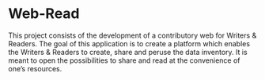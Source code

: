 # Web-Read
This project consists of the development of a contributory web for Writers & Readers. The goal of this application is to create a platform which enables the Writers & Readers to create, share and peruse the data inventory. It is meant to open the possibilities to share and read at the convenience of one’s resources.
